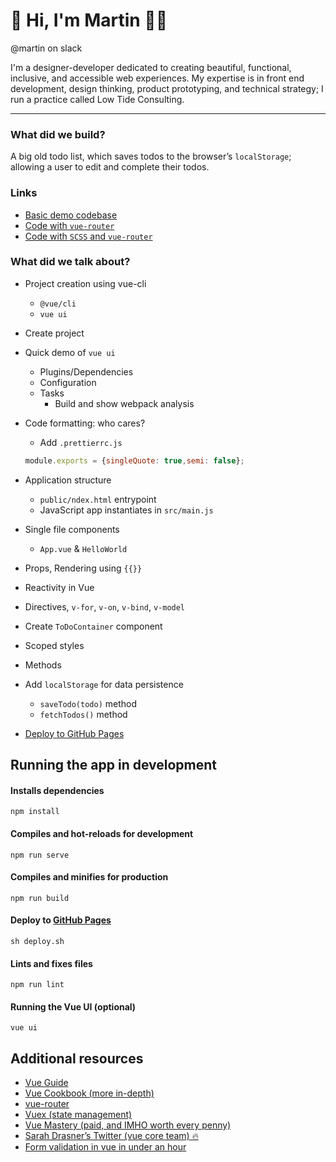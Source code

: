 # 👋 Hi, I'm Martin 🧔🏻

@martin on slack

I'm a designer-developer dedicated to creating beautiful, functional, inclusive, and accessible web experiences. My expertise is in front end development, design thinking, product prototyping, and technical strategy; I run a practice called Low Tide Consulting.

---

### What did we build?

A big old todo list, which saves todos to the browser’s `localStorage`; allowing a user to edit and complete their todos.

### Links

- [Basic demo codebase](https://github.com/martinlaws/todo-list/releases/tag/complete%2Fbasic)
- [Code with `vue-router`](https://github.com/martinlaws/todo-list/releases/tag/complete%2Frouter)
- [Code with `SCSS` and `vue-router`](https://github.com/martinlaws/todo-list/releases/tag/complete%2Fscss)

### What did we talk about?

- Project creation using vue-cli
    - `@vue/cli`
    - `vue ui`
- Create project
- Quick demo of `vue ui`
    - Plugins/Dependencies
    - Configuration
    - Tasks
        - Build and show webpack analysis
- Code formatting: who cares?
    - Add `.prettierrc.js`

    ```js
    module.exports = {singleQuote: true,semi: false};
    ```

- Application structure
    - `public/ndex.html` entrypoint
    - JavaScript app instantiates in `src/main.js`
- Single file components
    - `App.vue` & `HelloWorld`
- Props, Rendering using `{{}}`
- Reactivity in Vue
- Directives, `v-for`, `v-on`, `v-bind`, `v-model`
- Create `ToDoContainer` component
- Scoped styles
- Methods
- Add `localStorage` for data persistence
    - `saveTodo(todo)` method
    - `fetchTodos()` method
- [Deploy to GitHub Pages](https://cli.vuejs.org/guide/deployment.html#github-pages)

## Running the app in development
#### Installs dependencies
```
npm install
```

#### Compiles and hot-reloads for development
```
npm run serve
```

#### Compiles and minifies for production
```
npm run build
```

#### Deploy to [GitHub Pages](https://martinlaws.github.io/todo-list)
```
sh deploy.sh
```

#### Lints and fixes files
```
npm run lint
```

#### Running the Vue UI (optional)
```
vue ui
```

## Additional resources

- [Vue Guide](https://vuejs.org/v2/guide/)
- [Vue Cookbook (more in-depth)](https://vuejs.org/v2/cookbook/)
- [vue-router](https://router.vuejs.org/)
- [Vuex (state management)](https://vuex.vuejs.org/)
- [Vue Mastery (paid, and IMHO worth every penny)](https://www.vuemastery.com/)
- [Sarah Drasner’s Twitter (vue core team) 🔥](https://twitter.com/sarah_edo)
- [Form validation in vue in under an hour](https://css-tricks.com/form-validation-in-under-an-hour-with-vuelidate/)